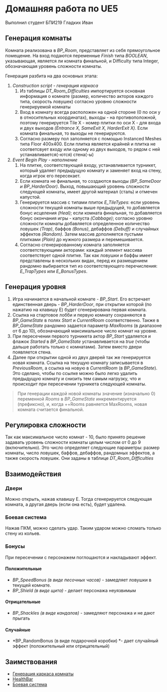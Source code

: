 
# Домашняя работа по UE5

Выполнил студент БПИ219 Гладких Иван

## Генерация комнаты

Комната реализована в *BP_Room*, представляет из себя прямоугольное помещение.
На вход подаются переменные *Finish* типа *BOOLEAN*, указывающая, является ли комната финальной, и Difficulty типа Integer, обозначающая уровень сложности комнаты.

Генерация разбита на два основных этапа:
1. *Construction script - генерация каркаса*
	1. Из таблицы *DT_Room_Difficulties* импортируется основная информация о комнате (размер, количество акторов каждого типа, скорость ловушек) согласно уровню сложности генерируемой комнаты
	2. Вход в комнату всегда расположен на одной стороне (0 по оси y в относительных координатах), выходы - на противоположной, поэтому генерируется Tile X - номер плитки по оси X - для входа и двух выходов *(Entrance X, SameExit X, HarderExit X)*. Если комната финальная, то выходы не генерируются.
	3. Согласно размеру пол заполняется с помощью Instanced Meshes типа Floor 400x400. Если плитка является крайней и плитка не соответсвует входу или одному из двух выходов, то рядом с ней устанавливается(-ются) стена(-ы)
2. *Event Begin Play - наполнение*
	1. На плитке, соответствующей входу, устанавливается турникет, который удаляет предыдущую комнату и заменяет вход на стену, когда игрок его пересекает.
	2. Если комната не финальная, то создаются выходы *(BP_SameDoor и BP_HarderDoor)*. Выход, повышающий уровень сложности следующей комнаты, имеет другой материал (сталь) и отмечен капустой.
	3. Генерируется массив с типами плиток *E_TileTypes*: если уровень сложности текущей комнаты выше предыдущей, то добавляется бонус исцеления *(Heal)*; если комната финальная, то добавляется бонус окончания игры - капуста *(Cabbage)*; согласно уровню сложности комнаты добавляется определенное количество ловушек *(Trap)*, баффов *(Bonus)*, дебаффов *(Debuff)* и случайных эффектов *(Random)*. Затем массив дополняется пустыми плитками *(Plain)* до нужного размера и перемешивается.
	4. Согласно сгенерированному комната заполняется соответствующими акторами: каждый элемент массива соответствует одной плитке. Так как ловушки и баффы имеет представлены в нескольких видах, перед их размещением рандомно выбирается тип из соответствующего перечисления: *E_TrapTypes* или *E_BonusTypes*.

## Генерация уровня

1. Игра начинается в начальной комнате - *BP_Start*. Его встречает единственная дверь - *BP_HarderDoor*, при открытии которой (по нажатию на клавишу Е) будет сгенерирована первая комната.
2. Ссылка на стартовое лобби и первую комнату сохраняются в *BP_GameState* в полях *Start* и *CurrentRoom* соответственно. Также в *BP_GameState* рандомно задается параметр *MaxRooms* (в диапазоне от 6 до 10), обозначающий максимальное число комнат на уровне.
3. При пересечении первого турникета актор *BP_Start* удаляется и флажок *Started* в *BP_GameState* устанавливается на *true* (чтобы дальше работать только с комнатами). Затем вместо двери появляется стена.
4. Далее при открытии одной из двух дверей так же генерируется новая комната. Ссылка на текущую комнату записывается в *PreviousRoom*, а ссылка на новую в *CurrentRoom* (в *BP_GameState*). Это сделано, чтобы по ссылке можно было легко удалить предыдущую комнату и снизить тем самым нагрузку, что и происходит при пересечении турникета следующей комнаты.

> При генерации каждой новой комнаты значение (изначально 0) переменной *Rooms* в *BP_GameState* инкрементируется (префиксно), и, когда ++Rooms равняется MaxRooms, новая комната считается финальной.

## Регулировка сложности

Так как максимальное число комнат - 10, было принято решение задавать уровень сложности комнаты целым числом от 0 до 9 (включительно). Это число определяет следующие параметры: размер комнаты, число ловушек, баффов, дебаффов, рандомных эффектов, а также скорость ловушек. Они заданы в таблице *DT_Room_Difficulties*

## Взаимодействия

### Двери

Можно открыть, нажав клавишу Е. Тогда сгенерируется следующая комната, а другая дверь (если она есть), будет удалена.

### Боевая система

Нажав ПКМ, можно сделать удар. Таким ударом можно сломать только стену из кольев.

### Бонусы

При пересечении с персонажем поглощаются и накладывают эффект.
#### Положительные
- *BP_SpeedBonus (в виде песочных часов)* - замедляет ловушки в текущей комнате.
- *BP_Shield (в виде щита)* - делает персонажа неуязвимым

#### Отрицательные
- *BP_Shackles (в виде кандалов)* - замедляют персонажа и не дают прыгать

#### Случайные
- *BP_RandomBonus (в виде подарочной коробки) *- дает случайный эффект (положительный или отрицательный)

## Заимствования
- [Генерация каркаса комнаты](https://www.youtube.com/watch?v=XgIDH42RHWQ&list=PLUVfF7mQpWjUUIlvMxvV206DpEdUpXtSZ&index=1)
- [HealthBar](https://youtu.be/vO1i9Wcx4Xc?si=p8t48QgPmlAYeMtj)
- [Боевая система](https://youtu.be/iPfU1SmzkkY?si=tWwho-cj9i9DAYOu)